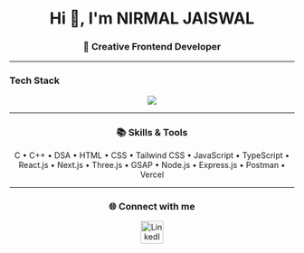 <h1 align="center">Hi 👋, I'm NIRMAL JAISWAL</h1>
<h3 align="center">🚀 Creative Frontend Developer</h3>

---

<h3 align="center mb-10"> Tech Stack</h3>
<p align="center">
  <img src="https://skillicons.dev/icons?i=html,css,tailwind,js,ts,react,next,threejs,nodejs,express,auth,vercel,postman,git,github,vscode,c,cpp" />
</p>

---

<h3 align="center">📚 Skills & Tools</h3>
<p align="center">
C • C++ • DSA • HTML • CSS • Tailwind CSS • JavaScript • TypeScript • React.js • Next.js • Three.js • GSAP • Node.js • Express.js • Postman • Vercel
</p>

---

<h3 align="center">🌐 Connect with me</h3>
<p align="center">
  <a href="https://www.linkedin.com/in/nirmal-jaiswal-01b747186" target="_blank">
    <img src="https://raw.githubusercontent.com/rahuldkjain/github-profile-readme-generator/master/src/images/icons/Social/linked-in-alt.svg" alt="LinkedIn" width="40" height="40" />
  </a>
</p>
